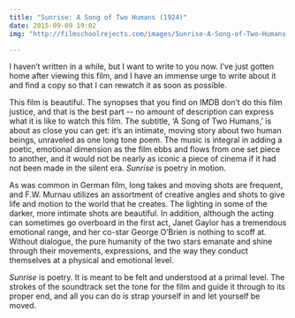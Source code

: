 ```yaml
---
title: "Sunrise: A Song of Two Humans (1924)"
date: 2015-09-09 19:02 
img: "http://filmschoolrejects.com/images/Sunrise-A-Song-of-Two-Humans.jpg"

---
```


I haven’t written in a while, but I want to write to you now. I’ve just gotten home after viewing this film, and I have an immense urge to write about it and find a copy so that I can rewatch it as soon as possible.

This film is beautiful. The synopses that you find on IMDB don’t do this film justice, and that is the best part -- no amount of description can express what it is like to watch this film. The subtitle, ‘A Song of Two Humans,’ is about as close you can get: it’s an intimate, moving story about two human beings, unraveled as one long tone poem. The music is integral in adding a poetic, emotional dimension as the film ebbs and flows from one set piece to another, and it would not be nearly as iconic a piece of cinema if it had not been made in the silent era. _Sunrise_ is poetry in motion.

As was common in German film, long takes and moving shots are frequent, and F.W. Murnau utilizes an assortment of creative angles and shots to give life and motion to the world that he creates. The lighting in some of the darker, more intimate shots are beautiful. In addition, although the acting can sometimes go overboard in the first act, Janet Gaylor has a tremendous emotional range, and her co-star George O’Brien is nothing to scoff at. Without dialogue, the pure humanity of the two stars emanate and shine through their movements, expressions, and the way they conduct themselves at a physical and emotional level.

_Sunrise_ is poetry. It is meant to be felt and understood at a primal level. The strokes of the soundtrack set the tone for the film and guide it through to its proper end, and all you can do is strap yourself in and let yourself be moved.
